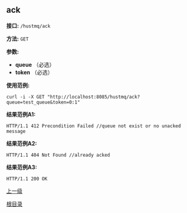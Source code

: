 ## ack ##

**接口:** `/hustmq/ack`

**方法:** `GET`

**参数:** 

*  **queue** （必选）  
*  **token** （必选）

**使用范例:**

    curl -i -X GET "http://localhost:8085/hustmq/ack?queue=test_queue&token=0:1"

**结果范例A1:**

	HTTP/1.1 412 Precondition Failed //queue not exist or no unacked message

**结果范例A2:**

	HTTP/1.1 404 Not Found //already acked

**结果范例A3:**

	HTTP/1.1 200 OK

[上一级](../hustmq.md)

[根目录](../../index.md)